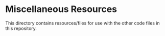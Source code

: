 # Miscellaneous Resources

This directory contains resources/files for use with the other code files in this repository.
